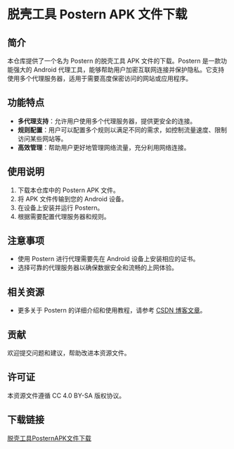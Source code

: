 # 脱壳工具 Postern APK 文件下载

## 简介
本仓库提供了一个名为 Postern 的脱壳工具 APK 文件的下载。Postern 是一款功能强大的 Android 代理工具，能够帮助用户加密互联网连接并保护隐私。它支持使用多个代理服务器，适用于需要高度保密访问的网站或应用程序。

## 功能特点
- **多代理支持**：允许用户使用多个代理服务器，提供更安全的连接。
- **规则配置**：用户可以配置多个规则以满足不同的需求，如控制流量速度、限制访问某些网站等。
- **高效管理**：帮助用户更好地管理网络流量，充分利用网络连接。

## 使用说明
1. 下载本仓库中的 Postern APK 文件。
2. 将 APK 文件传输到您的 Android 设备。
3. 在设备上安装并运行 Postern。
4. 根据需要配置代理服务器和规则。

## 注意事项
- 使用 Postern 进行代理需要先在 Android 设备上安装相应的证书。
- 选择可靠的代理服务器以确保数据安全和流畅的上网体验。

## 相关资源
- 更多关于 Postern 的详细介绍和使用教程，请参考 [CSDN 博客文章](https://blog.csdn.net/qq_37888591/article/details/124992958)。

## 贡献
欢迎提交问题和建议，帮助改进本资源文件。

## 许可证
本资源文件遵循 CC 4.0 BY-SA 版权协议。

## 下载链接

[脱壳工具PosternAPK文件下载](https://pan.quark.cn/s/10ec570b0396)